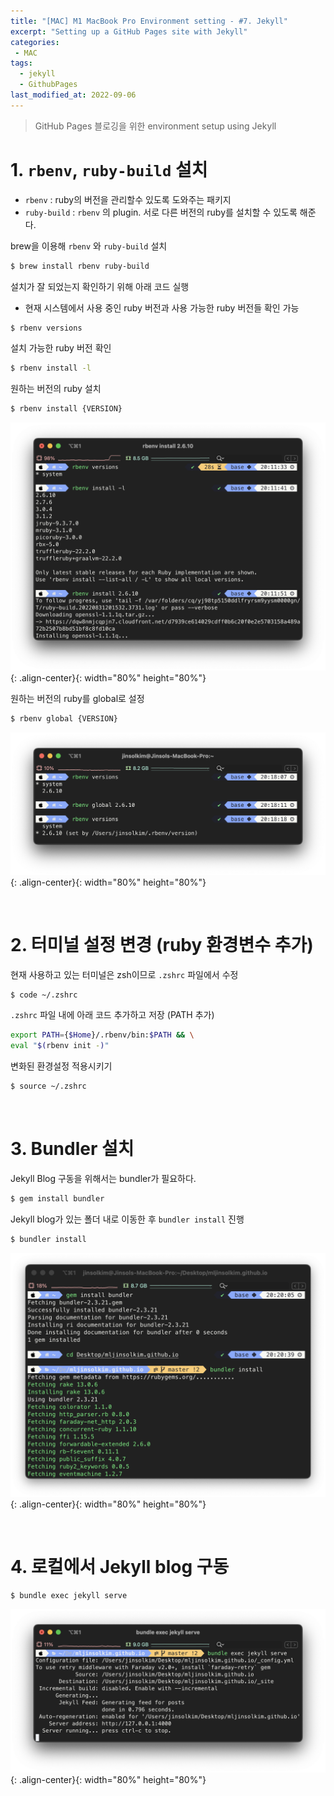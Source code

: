```yaml
---
title: "[MAC] M1 MacBook Pro Environment setting - #7. Jekyll"
excerpt: "Setting up a GitHub Pages site with Jekyll"
categories:
 - MAC
tags:
  - jekyll
  - GithubPages
last_modified_at: 2022-09-06
---
```


> GitHub Pages 블로깅을 위한 environment setup using Jekyll

# 1. `rbenv`, `ruby-build` 설치

- `rbenv` : ruby의 버전을 관리할수 있도록 도와주는 패키지
- `ruby-build` :  `rbenv` 의 plugin. 서로 다른 버전의 ruby를 설치할 수 있도록 해준다.

brew을 이용해 `rbenv` 와 `ruby-build` 설치

```bash
$ brew install rbenv ruby-build
```

설치가 잘 되었는지 확인하기 위해 아래 코드 실행
+ 현재 시스템에서 사용 중인 ruby 버전과 사용 가능한 ruby 버전들 확인 가능

```bash
$ rbenv versions
```

설치 가능한 ruby 버전 확인

```bash
$ rbenv install -l
```

원하는 버전의 ruby 설치

```bash
$ rbenv install {VERSION}
```

![image01](/assets/images/2022-09-06-jekyll_01.png){: .align-center}{: width="80%" height="80%"}

원하는 버전의 ruby를 global로 설정

```bash
$ rbenv global {VERSION}
```

![image02](/assets/images/2022-09-06-jekyll_02.png){: .align-center}{: width="80%" height="80%"}

<br>

# 2. 터미널 설정 변경 (ruby 환경변수 추가)

현재 사용하고 있는 터미널은 zsh이므로 `.zshrc` 파일에서 수정

```bash
$ code ~/.zshrc
```

`.zshrc` 파일 내에 아래 코드 추가하고 저장 (PATH 추가)

```bash
export PATH={$Home}/.rbenv/bin:$PATH && \
eval "$(rbenv init -)"
```

변화된 환경설정 적용시키기

```bash
$ source ~/.zshrc
```

<br>

# 3. Bundler 설치

Jekyll Blog 구동을 위해서는 bundler가 필요하다.

```bash
$ gem install bundler
```

Jekyll blog가 있는 폴더 내로 이동한 후 `bundler install` 진행

```bash
$ bundler install
```

![image03](/assets/images/2022-09-06-jekyll_03.png){: .align-center}{: width="80%" height="80%"}

<br>

# 4. 로컬에서 Jekyll blog 구동
```bash
$ bundle exec jekyll serve
```

![image04](/assets/images/2022-09-06-jekyll_04.png){: .align-center}{: width="80%" height="80%"}
